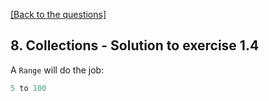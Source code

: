 [[Back to the questions]](../../08.%20Collections.md#exercise-1)

## 8. Collections - Solution to exercise 1.4

A `Range` will do the job:
```scala
5 to 100
```

